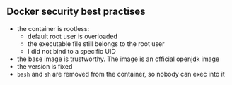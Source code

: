 ## Docker security best practises
* the container is rootless: 
  * default root user is overloaded 
  * the executable file still belongs to the root user 
  * I did not bind to a specific UID 
* the base image is trustworthy. The image is an official openjdk image 
* the version is fixed 
* `bash` and `sh` are removed from the container, so nobody can exec into it